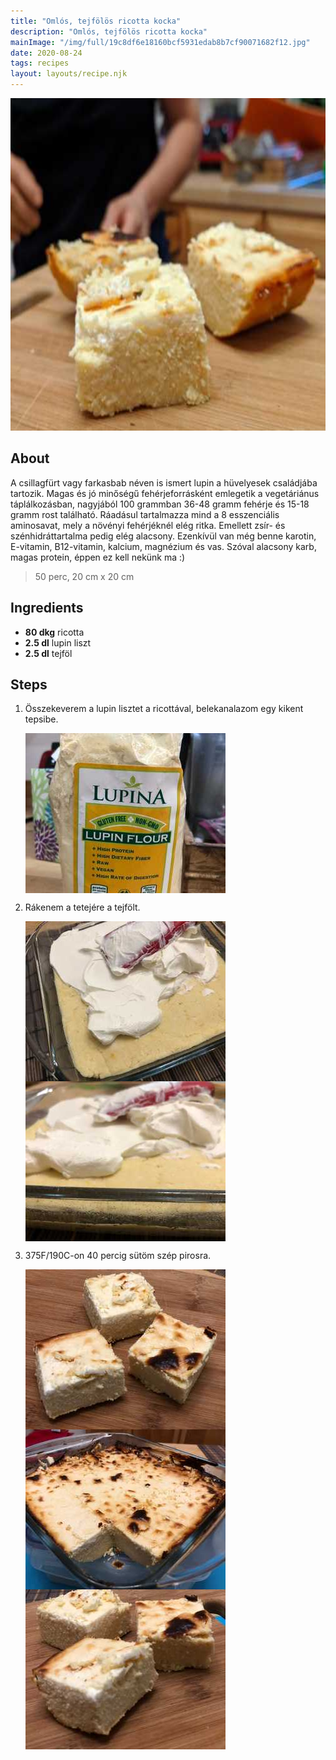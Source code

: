 ```yaml
---
title: "Omlós, tejfölös ricotta kocka"
description: "Omlós, tejfölös ricotta kocka"
mainImage: "/img/full/19c8df6e18160bcf5931edab8b7cf90071682f12.jpg"
date: 2020-08-24
tags: recipes
layout: layouts/recipe.njk
---
```

                            
<p align="center"><a href="https://cookpad.com/hu/receptek/13472377-omlos-tejfolos-ricotta-kocka" rel="Recipe source page"><img width="751" height="532" src="/img/full/19c8df6e18160bcf5931edab8b7cf90071682f12.jpg"/></a></p>

## About
<p class="mb-sm">A csillagfürt vagy farkasbab néven is ismert lupin a hüvelyesek családjába tartozik. Magas és jó minőségű fehérjeforrásként emlegetik a vegetáriánus táplálkozásban, nagyjából 100 grammban 36-48 gramm fehérje és 15-18 gramm rost található. Ráadásul tartalmazza mind a 8 esszenciális aminosavat, mely a növényi fehérjéknél elég ritka. Emellett zsír- és szénhidráttartalma pedig elég alacsony. Ezenkívül van még benne karotin, E-vitamin, B12-vitamin, kalcium, magnézium és vas. Szóval alacsony karb, magas protein, éppen ez kell nekünk ma :)</p>

> 50 perc, 20 cm x 20 cm 

## Ingredients
* **80 dkg** ricotta
* **2.5 dl** lupin liszt
* **2.5 dl** tejföl

## Steps

1. Összekeverem a lupin lisztet a ricottával, belekanalazom egy kikent tepsibe.
 
    <p><img width="320" height="256" align="left" src="/img/full/6eee4423af88ea26e9a7abe9072006aa9e5363e1.jpg"/></p><div style="clear: both"/>

2. Rákenem a tetejére a tejfölt.
 
    <p><img width="320" height="256" align="left" src="/img/full/f114282263888680c863cd7008ef62fe352f82e5.jpg"/></p><p><img width="320" height="256" align="left" src="/img/full/be6fe9078dddabc6aedaea2cde791e8a82f3a685.jpg"/></p><div style="clear: both"/>

3. 375F/190C-on 40 percig sütöm szép pirosra.
 
    <p><img width="320" height="256" align="left" src="/img/full/b8b66ee6d94014e7e909b101b9bbfc334c996233.jpg"/></p><p><img width="320" height="256" align="left" src="/img/full/66a056715ee0a4f5b344aa0a68064656697caafa.jpg"/></p><p><img width="320" height="256" align="left" src="/img/full/d05ff19ae5b501013ec4a8b2ee39f445978cf585.jpg"/></p><div style="clear: both"/>

